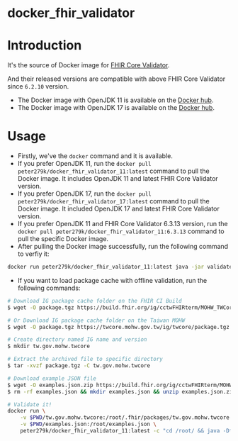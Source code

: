 # docker_fhir_validator

# Introduction

It's the source of Docker image for [FHIR Core Validator](https://github.com/hapifhir/org.hl7.fhir.core/releases/).

And their released versions are compatible with above FHIR Core Validator since `6.2.10` version.

- The Docker image with OpenJDK 11 is available on the [Docker hub](https://hub.docker.com/repository/docker/peter279k/docker_fhir_validator_11).
- The Docker image with OpenJDK 17 is available on the [Docker hub](https://hub.docker.com/repository/docker/peter279k/docker_fhir_validator_17).

# Usage

- Firstly, we've the `docker` command and it is available.
- If you prefer OpenJDK 11, run the `docker pull peter279k/docker_fhir_validator_11:latest` command to pull the Docker image. It includes OpenJDK 11 and latest FHIR Core Validator version.
- If you prefer OpenJDK 17, run the `docker pull peter279k/docker_fhir_validator_17:latest` command to pull the Docker image. It included OpenJDK 17 and latest FHIR Core Validator version.
- If you prefer OpenJDK 11 and FHIR Core Validator 6.3.13 version, run the `docker pull peter279k/docker_fhir_validator_11:6.3.13` command to pull the specific Docker image.
- After pulling the Docker image successfully, run the following command to verfiy it:

```sh
docker run peter279k/docker_fhir_validator_11:latest java -jar validate_cli.jar -help
```

- If you want to load package cache with offline validation, run the following commands:

```sh
# Download IG package cache folder on the FHIR CI Build
$ wget -O package.tgz https://build.fhir.org/ig/cctwFHIRterm/MOHW_TWCoreIG_Build/package.tgz

# Or Download IG package cache folder on the Taiwan MOHW
$ wget -O package.tgz https://twcore.mohw.gov.tw/ig/twcore/package.tgz

# Create directory named IG name and version
$ mkdir tw.gov.mohw.twcore

# Extract the archived file to specific directory
$ tar -xvzf package.tgz -C tw.gov.mohw.twcore

# Download example JSON file
$ wget -O examples.json.zip https://build.fhir.org/ig/cctwFHIRterm/MOHW_TWCoreIG_Build/examples.json.zip
$ rm -rf examples.json && mkdir examples.json && unzip examples.json.zip -d examples.json

# Validate it!
docker run \
    -v $PWD/tw.gov.mohw.twcore:/root/.fhir/packages/tw.gov.mohw.twcore \
    -v $PWD/examples.json:/root/examples.json \
    peter279k/docker_fhir_validator_11:latest -c "cd /root/ && java -Dfile.encoding=UTF-8 -jar validator_cli.jar ./examples.json/Patient-pat-example.json -version 4.0 -ig tw.gov.mohw.twcore"
```
